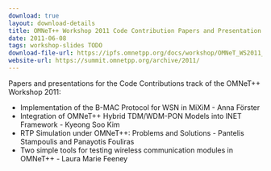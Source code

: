 ```yaml
---
download: true
layout: download-details
title: OMNeT++ Workshop 2011 Code Contribution Papers and Presentation Slides
date: 2011-06-08
tags: workshop-slides TODO
download-file-url: https://ipfs.omnetpp.org/docs/workshop/OMNeT_WS2011_CodeContributions.rar
website-url: https://summit.omnetpp.org/archive/2011/
---
```


Papers and presentations for the Code Contributions track of the OMNeT++ Workshop 2011:
- Implementation of the B-MAC Protocol for WSN in MiXiM - Anna Förster
- Integration of OMNeT++ Hybrid TDM/WDM-PON Models into INET Framework - Kyeong Soo Kim
- RTP Simulation under OMNeT++: Problems and Solutions - Pantelis Stampoulis and Panayotis Fouliras
- Two simple tools for testing wireless communication modules in OMNeT++ - Laura Marie Feeney

